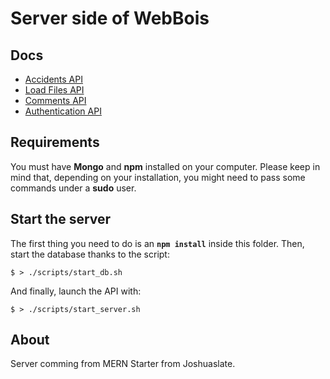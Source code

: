 # Server side of WebBois

## Docs

* [Accidents API](./docs/accidents.md)
* [Load Files API](./docs/load.md)
* [Comments API](./docs/comments.md)
* [Authentication API](./docs/authentication.md)

## Requirements

You must have **Mongo** and **npm** installed on your computer.
Please keep in mind that, depending on your installation, you might need to pass some commands under a **sudo** user.

## Start the server

The first thing you need to do is an **`npm install`** inside this folder.
Then, start the database thanks to the script:

```
$ > ./scripts/start_db.sh
```

And finally, launch the API with:

```
$ > ./scripts/start_server.sh
```

## About

Server comming from MERN Starter from Joshuaslate.
